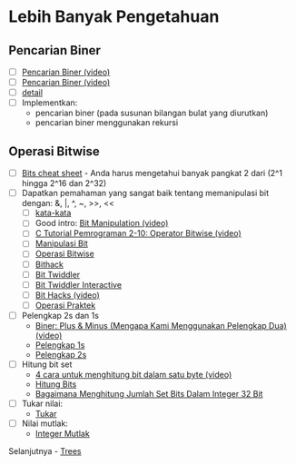 # Lebih Banyak Pengetahuan

## Pencarian Biner

- [ ] [Pencarian Biner (video)](https://www.youtube.com/watch?v=D5SrAga1pno)
- [ ] [Pencarian Biner (video)](https://www.khanacademy.org/computing/computer-science/algorithms/binary-search/a/binary-search)
- [ ] [detail](https://www.topcoder.com/community/competitive-programming/tutorials/binary-search/)
- [ ] Implementkan:
  - pencarian biner (pada susunan bilangan bulat yang diurutkan)
  - pencarian biner menggunakan rekursi

## Operasi Bitwise

- [ ] [Bits cheat sheet](https://github.com/hexatester/koding-interview-otodidak/blob/master/extras/cheat%20sheets/bits-cheat-sheet.pdf) - Anda harus mengetahui banyak pangkat 2 dari (2^1 hingga 2^16 dan 2^32)
- [ ] Dapatkan pemahaman yang sangat baik tentang memanipulasi bit dengan: &, |, ^, ~, >>, <<
  - [ ] [kata-kata](<https://en.wikipedia.org/wiki/Word_(computer_architecture)>)
  - [ ] Good intro:
        [Bit Manipulation (video)](https://www.youtube.com/watch?v=7jkIUgLC29I)
  - [ ] [C Tutorial Pemrograman 2-10: Operator Bitwise (video)](https://www.youtube.com/watch?v=d0AwjSpNXR0)
  - [ ] [Manipulasi Bit](https://en.wikipedia.org/wiki/Bit_manipulation)
  - [ ] [Operasi Bitwise](https://en.wikipedia.org/wiki/Bitwise_operation)
  - [ ] [Bithack](https://graphics.stanford.edu/~seander/bithacks.html)
  - [ ] [Bit Twiddler](https://bits.stephan-brumme.com/)
  - [ ] [Bit Twiddler Interactive](https://bits.stephan-brumme.com/interactive.html)
  - [ ] [Bit Hacks (video)](https://www.youtube.com/watch?v=ZusiKXcz_ac)
  - [ ] [Operasi Praktek](https://pconrad.github.io/old_pconrad_cs16/topics/bitOps/)
- [ ] Pelengkap 2s dan 1s
  - [Biner: Plus & Minus (Mengapa Kami Menggunakan Pelengkap Dua) (video)](https://www.youtube.com/watch?v=lKTsv6iVxV4)
  - [Pelengkap 1s](https://en.wikipedia.org/wiki/Ones%27_complement)
  - [Pelengkap 2s](https://en.wikipedia.org/wiki/Two%27s_complement)
- [ ] Hitung bit set
  - [4 cara untuk menghitung bit dalam satu byte (video)](https://youtu.be/Hzuzo9NJrlc)
  - [Hitung Bits](https://graphics.stanford.edu/~seander/bithacks.html#CountBitsSetKernighan)
  - [Bagaimana Menghitung Jumlah Set Bits Dalam Integer 32 Bit](http://stackoverflow.com/questions/109023/how-to-count-the-number-of-set-bits-in-a-32-bit-integer)
- [ ] Tukar nilai:
  - [Tukar](https://bits.stephan-brumme.com/swap.html)
- [ ] Nilai mutlak:
  - [Integer Mutlak](https://bits.stephan-brumme.com/absInteger.html)

Selanjutnya - [Trees](trees.md)
